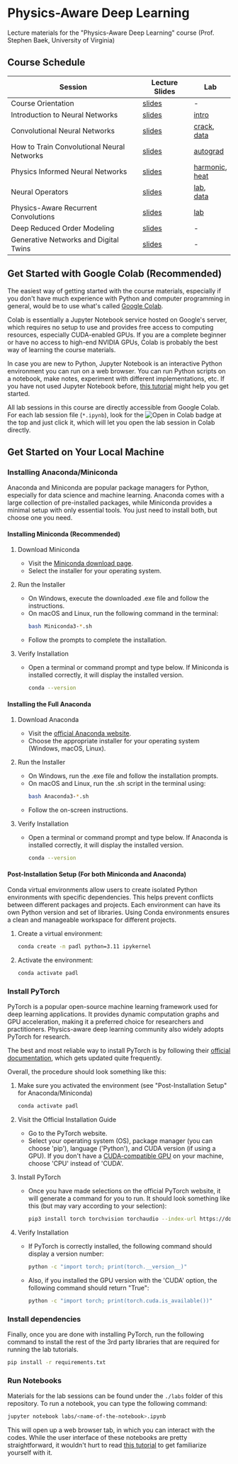 # Physics-Aware Deep Learning
Lecture materials for the "Physics-Aware Deep Learning" course (Prof. Stephen Baek, University of Virginia)

## Course Schedule
| Session                           | Lecture Slides                                                   | Lab     |
|   ----------------------------    | ---------------------------------------------------------------- | ------  |
| Course Orientation                | [slides](lectures/00_Orientation.pdf)                            | -       |
| Introduction to Neural Networks   | [slides](lectures/01_Introduction%20to%20Neural%20Networks.pdf)  | [intro](labs/01_introduction_to_pytorch.ipynb) |
| Convolutional Neural Networks     | [slides](lectures/02_Convolutional%20Neural%20Networks.pdf)      | [crack](labs/02_cnn_crack_detection.ipynb),<br/>[data](https://www.dropbox.com/scl/fi/wphgza0mjlydbr4zunyhe/padl-concrete-crack-detection.zip?rlkey=myi6h7adrlmu7gncbx1ygizmx&st=fxr3ei1d&dl=1) |
| How to Train Convolutional Neural Networks | [slides](lectures/03_How%20to%20Train%20Convolutional%20Neural%20Networks.pdf) | [autograd](labs/03_1_autograd.ipynb) |
| Physics Informed Neural Networks | [slides](lectures/04_Physics-informed%20neural%20networks.pdf) | [harmonic](labs/03_2_pinn_harmonic_oscillator.ipynb),<br/>[heat](labs/03_3_pinn_1d_heat_diffusion.ipynb) |
| Neural Operators | [slides](lectures/05_Neural%20Operators.pdf) | [lab](labs/04_neural_op_1d_burger.ipynb),<br/>[data](https://www.dropbox.com/scl/fi/hy3volvnwa4p32t2w7pp8/1D_Burger.npz?rlkey=08x7dwfubz7n3si87f8w05q0f&st=0ljrr39o&dl=1) |
| Physics-Aware Recurrent Convolutions | [slides](lectures/06_Physics-Aware%20Recurrent%20Convolutions.pdf) | [lab](labs/05_parc_harmonic_oscillator.ipynb) |
| Deep Reduced Order Modeling | [slides](lectures/07_Deep%20Reduced%20Order%20Modeling.pdf) | - |
| Generative Networks and Digital Twins | [slides](lectures/08_Generative%20Networks.pdf) | - |




## Get Started with Google Colab (Recommended)

The easiest way of getting started with the course materials, especially if you don't have much experience with Python and computer programming in general, would be to use what's called [Google Colab](https://colab.research.google.com/). 

Colab is essentially a Jupyter Notebook service hosted on Google's server, which requires no setup to use and provides free access to computing resources, especially CUDA-enabled GPUs. If you are a complete beginner or have no access to high-end NVIDIA GPUs, Colab is probably the best way of learning the course materials.

In case you are new to Python, Jupyter Notebook is an interactive Python environment you can run on a web browser. You can run Python scripts on a notebook, make notes, experiment with different implementations, etc. If you have not used Jupyter Notebook before, [this tutorial](https://github.com/Reproducible-Science-Curriculum/introduction-RR-Jupyter/blob/e5aece1011a43edfd739cbd83a2f4346091a86e2/notebooks/Navigating%20the%20notebook%20-%20instructor%20script.ipynb
) might help you get started.

All lab sessions in this course are directly accessible from Google Colab. For each lab session file (`*.ipynb`), look for the <img src="https://colab.research.google.com/assets/colab-badge.svg" alt="Open in Colab" title="Open and Execute in Google Colaboratory"> badge at the top and just click it, which will let you open the lab session in Colab directly.





## Get Started on Your Local Machine

### Installing Anaconda/Miniconda
Anaconda and Miniconda are popular package managers for Python, especially for data science and machine learning. Anaconda comes with a large collection of pre-installed packages, while Miniconda provides a minimal setup with only essential tools. You just need to install both, but choose one you need.

#### Installing Miniconda (Recommended)
1. Download Miniconda
    - Visit the [Miniconda download page](https://www.anaconda.com/download/success/#miniconda).
    - Select the installer for your operating system.

1. Run the Installer
    - On Windows, execute the downloaded .exe file and follow the instructions.
    - On macOS and Linux, run the following command in the terminal:
        ```bash
        bash Miniconda3-*.sh
        ```
    - Follow the prompts to complete the installation.

1. Verify Installation
    - Open a terminal or command prompt and type below. If Miniconda is installed correctly, it will display the installed version.
        ```bash
        conda --version
        ```

#### Installing the Full Anaconda
1. Download Anaconda
    - Visit the [official Anaconda website](https://www.anaconda.com/download/success).
    - Choose the appropriate installer for your operating system (Windows, macOS, Linux).
1. Run the Installer
    - On Windows, run the .exe file and follow the installation prompts.
    - On macOS and Linux, run the .sh script in the terminal using:
        ```bash
        bash Anaconda3-*.sh
        ```
    - Follow the on-screen instructions.
1. Verify Installation

    - Open a terminal or command prompt and type below. If Anaconda is installed correctly, it will display the installed version.
        ```bash
        conda --version
        ```

#### Post-Installation Setup (For both Miniconda and Anaconda)
Conda virtual environments allow users to create isolated Python environments with specific dependencies. This helps prevent conflicts between different packages and projects. Each environment can have its own Python version and set of libraries. Using Conda environments ensures a clean and manageable workspace for different projects.

1. Create a virtual environment:
    ```bash
    conda create -n padl python=3.11 ipykernel
    ```

2. Activate the environment:
    ```bash
    conda activate padl
    ```

### Install PyTorch
PyTorch is a popular open-source machine learning framework used for deep learning applications. It provides dynamic computation graphs and GPU acceleration, making it a preferred choice for researchers and practitioners. Physics-aware deep learning community also widely adopts PyTorch for research.

The best and most reliable way to install PyTorch is by following their [official documentation](https://pytorch.org/get-started/locally/), which gets updated quite frequently.

Overall, the procedure should look something like this:

1. Make sure you activated the environment (see "Post-Installation Setup" for Anaconda/Miniconda)
    ```bash
    conda activate padl
    ```
1. Visit the Official Installation Guide
    - Go to the PyTorch website.
    - Select your operating system (OS), package manager (you can choose 'pip'), language ('Python'), and CUDA version (if using a GPU). If you don't have a [CUDA-compatible GPU](https://developer.nvidia.com/cuda-gpus) on your machine, choose 'CPU' instead of 'CUDA'.

1. Install PyTorch
    - Once you have made selections on the official PyTorch website, it will generate a command for you to run. It should look something like this (but may vary according to your selection):
        ```bash
        pip3 install torch torchvision torchaudio --index-url https://download.pytorch.org/whl/cu124
        ```

1. Verify Installation
    - If PyTorch is correctly installed, the following command should display a version number:
        ```bash
        python -c "import torch; print(torch.__version__)"
        ```
    - Also, if you installed the GPU version with the 'CUDA' option, the following command should return "True":
        ```bash
        python -c "import torch; print(torch.cuda.is_available())"
        ```

### Install dependencies
Finally, once you are done with installing PyTorch, run the following command to install the rest of the 3rd party libraries that are required for running the lab tutorials.
```bash
pip install -r requirements.txt
```

### Run Notebooks
Materials for the lab sessions can be found under the `./labs` folder of this repository. To run a notebook, you can type the following command:
```bash
jupyter notebook labs/<name-of-the-notebook>.ipynb
```
This will open up a web browser tab, in which you can interact with the codes. While the user interface of these notebooks are pretty straightforward, it wouldn't hurt to read [this tutorial](https://github.com/Reproducible-Science-Curriculum/introduction-RR-Jupyter/blob/e5aece1011a43edfd739cbd83a2f4346091a86e2/notebooks/Navigating%20the%20notebook%20-%20instructor%20script.ipynb) to get familiarize yourself with it.